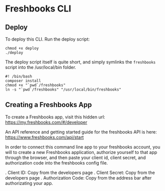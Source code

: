 Freshbooks CLI
==============

Deploy
------

To deploy this CLI. Run the deploy script:

```
chmod +x deploy
./deploy
```

The deploy script itself is quite short, and simply
symlinks the `freshbooks` script into the /usr/local/bin
folder.

``` [[ deploy ]]
#! /bin/bash
composer install
chmod +x "`pwd`/freshbooks"
ln -s "`pwd`/freshbooks" "/usr/local/bin/freshbooks"
```

Creating a Freshbooks App
-------------------------

To create a Freshbooks app, visit this hidden url:
https://my.freshbooks.com/#/developer

An API reference and getting started guide for the freshbooks API is here:
https://www.freshbooks.com/api/start

In order to connect this command line app to your freshbooks account, you
will to create a new Freshbooks application, authorize yourself to that
app through the browser, and then paste your client id, client secret, and
authorization code into the freshbooks config file.

. Client ID: Copy from the developers page
. Client Secret: Copy from the developers page
. Authorization Code: Copy from the address bar after authorizating your app. 

